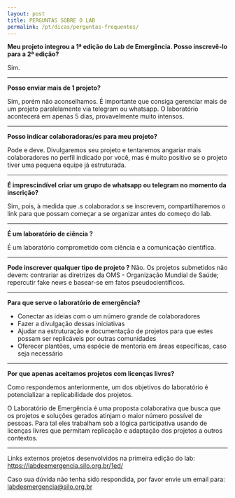 ```yaml
---
layout: post
title: PERGUNTAS SOBRE O LAB
permalink: /pt/dicas/perguntas-frequentes/
---
```



  
**Meu projeto integrou a 1ª edição do Lab de Emergência. Posso inscrevê-lo para a 2ª edição?**
  
Sim.

---

**Posso enviar mais de 1 projeto?**
  
Sim, porém não aconselhamos. É importante que consiga gerenciar mais de um projeto paralelamente via telegram ou whatsapp. O laboratório acontecerá em apenas 5 dias, provavelmente muito intensos.

---

**Posso indicar colaboradoras/es para meu projeto?**
  
Pode e deve. Divulgaremos seu projeto e tentaremos angariar mais colaboradores no perfil indicado por você, mas é muito positivo se o projeto tiver uma pequena equipe já estruturada.

---

**É imprescindível criar um grupo de whatsapp ou telegram no momento da inscrição?**

Sim, pois, à medida que .s colaborador.s se inscrevem, compartilharemos o link para que possam começar a se organizar antes do começo do lab.

---

**É um laboratório de ciência ?**
  
É um laboratório comprometido com ciência e a comunicação científica. 


---

**Pode inscrever qualquer tipo de projeto ?**
Não. Os projetos submetidos não devem:  contrariar as diretrizes da OMS - Organização Mundial de Saúde;   repercutir fake news e basear-se em fatos pseudocientíficos. 
 

---

**Para que serve o laboratório de emergência?**
  
* Conectar as ideias com o um número grande de colaboradores 
* Fazer a divulgação dessas iniciativas
* Ajudar na estruturação e documentação de projetos para que estes possam ser replicáveis por outras comunidades
* Oferecer plantões, uma espécie de mentoria em áreas específicas, caso seja necessário

---

**Por que apenas aceitamos projetos com licenças livres?**
  
Como respondemos anteriormente, um dos objetivos do laboratório é potencializar a replicabilidade dos projetos.
  
O Laboratório de Emergência é uma proposta colaborativa que busca que os projetos e soluções gerados atinjam o maior número possível de pessoas. Para tal eles trabalham sob a lógica participativa usando de licenças livres que permitam replicação e adaptação dos projetos a outros contextos.
  
---

 
Links externos projetos desenvolvidos na primeira edição do lab:
https://labdeemergencia.silo.org.br/1ed/


Caso sua dúvida não tenha sido respondida, por favor envie um email para: labdeemergencia@silo.org.br